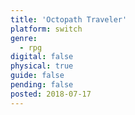 ```yaml
---
title: 'Octopath Traveler'
platform: switch
genre:
  - rpg
digital: false
physical: true
guide: false
pending: false
posted: 2018-07-17
---
```

